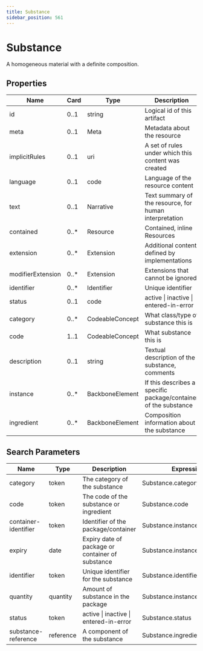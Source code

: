 ```yaml
---
title: Substance
sidebar_position: 561
---
```


# Substance

A homogeneous material with a definite composition.

## Properties

| Name              | Card  | Type            | Description                                                     |
| ----------------- | ----- | --------------- | --------------------------------------------------------------- |
| id                | 0..1  | string          | Logical id of this artifact                                     |
| meta              | 0..1  | Meta            | Metadata about the resource                                     |
| implicitRules     | 0..1  | uri             | A set of rules under which this content was created             |
| language          | 0..1  | code            | Language of the resource content                                |
| text              | 0..1  | Narrative       | Text summary of the resource, for human interpretation          |
| contained         | 0..\* | Resource        | Contained, inline Resources                                     |
| extension         | 0..\* | Extension       | Additional content defined by implementations                   |
| modifierExtension | 0..\* | Extension       | Extensions that cannot be ignored                               |
| identifier        | 0..\* | Identifier      | Unique identifier                                               |
| status            | 0..1  | code            | active \| inactive \| entered-in-error                          |
| category          | 0..\* | CodeableConcept | What class/type of substance this is                            |
| code              | 1..1  | CodeableConcept | What substance this is                                          |
| description       | 0..1  | string          | Textual description of the substance, comments                  |
| instance          | 0..\* | BackboneElement | If this describes a specific package/container of the substance |
| ingredient        | 0..\* | BackboneElement | Composition information about the substance                     |

## Search Parameters

| Name                 | Type      | Description                                      | Expression                     |
| -------------------- | --------- | ------------------------------------------------ | ------------------------------ |
| category             | token     | The category of the substance                    | Substance.category             |
| code                 | token     | The code of the substance or ingredient          | Substance.code                 |
| container-identifier | token     | Identifier of the package/container              | Substance.instance.identifier  |
| expiry               | date      | Expiry date of package or container of substance | Substance.instance.expiry      |
| identifier           | token     | Unique identifier for the substance              | Substance.identifier           |
| quantity             | quantity  | Amount of substance in the package               | Substance.instance.quantity    |
| status               | token     | active \| inactive \| entered-in-error           | Substance.status               |
| substance-reference  | reference | A component of the substance                     | Substance.ingredient.substance |
